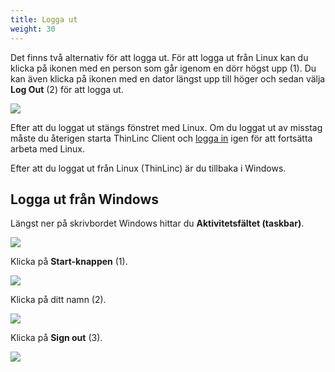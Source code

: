 ```yaml
---
title: Logga ut
weight: 30
---
```


Det finns två alternativ för att logga ut. För att logga ut från Linux kan du
klicka på ikonen med en person som går igenom en dörr högst upp (1). Du kan även
klicka på ikonen med en dator längst upp till höger och sedan välja **Log Out**
(2) för att logga ut.

![](/images/2024/linux/linux-log-out.png)

Efter att du loggat ut stängs fönstret med Linux. Om du loggat ut av misstag
måste du återigen starta ThinLinc Client och [logga in](../log-in) igen för att
fortsätta arbeta med Linux.

Efter att du loggat ut från Linux (ThinLinc) är du tillbaka i Windows. 

## Logga ut från Windows

Längst ner på skrivbordet Windows hittar du **Aktivitetsfältet (taskbar)**. 

![](/images/2025/windows/taskbar.png?width=500px)

Klicka på **Start-knappen** (1).

![](/images/2025/windows/sign-out-1.png?width=500px)

Klicka på ditt namn (2).

![](/images/2025/windows/sign-out-2.png?width=500px)

Klicka på **Sign out** (3).

![](/images/2025/windows/sign-out-3.png?width=500px)


